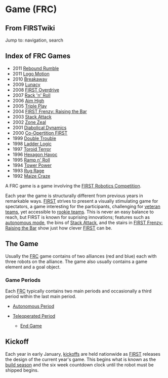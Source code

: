# Game (FRC)

## From FIRSTwiki

Jump to: navigation, search

## Index of FRC Games

- 2011 [Rebound Rumble](Rebound_Rumble "Rebound Rumble")
- 2011 [Logo Motion](Logo_Motion "Logo Motion")
- 2010 [Breakaway](Breakaway "Breakaway")
- 2009 [Lunacy](Lunacy "Lunacy")
- 2008 [FIRST Overdrive](FIRST_Overdrive "FIRST Overdrive")
- 2007 [Rack 'n' Roll](Rack_%27n%27_Roll "Rack 'n' Roll")
- 2006 [Aim High](aim-high)
- 2005 [Triple Play](triple-play)
- 2004 [FIRST Frenzy: Raising the Bar](FIRST_Frenzy:_Raising_the_Bar "FIRST Frenzy: Raising the Bar")
- 2003 [Stack Attack](Stack_Attack "Stack Attack")
- 2002 [Zone Zeal](Zone_Zeal "Zone Zeal")
- 2001 [Diabolical Dynamics](Diabolical_Dynamics "Diabolical Dynamics")
- 2000 [Co-Opertition FIRST](Co-Opertition_FIRST "Co-Opertition FIRST")
- 1999 [Double Trouble](Double_Trouble "Double Trouble")
- 1998 [Ladder Logic](Ladder_Logic "Ladder Logic")
- 1997 [Toroid Terror](Toroid_Terror "Toroid Terror")
- 1996 [Hexagon Havoc](Hexagon_Havoc "Hexagon Havoc")
- 1995 [Ramp n' Roll](Ramp_n%27_Roll "Ramp n' Roll")
- 1994 [Tower Power](Tower_Power "Tower Power")
- 1993 [Rug Rage](Rug_Rage "Rug Rage")
- 1992 [Maize Craze](Maize_Craze "Maize Craze")

A FRC game is a game involving the [FIRST Robotics Competition](FIRST_Robotics_Competition "FIRST Robotics
Competition").

Each year the game is structurally different from previous years in remarkable ways. [FIRST](first) strives to present a visually stimulating game for spectators, a game interesting for the participants, challenging for [veteran teams](Veteran_teams "Veteran teams"), yet accessible to [rookie teams](Rookie_teams "Rookie teams"). This is never an easy balance to reach, but FIRST is known for suprising innovations; features such as [autonomous mode](Autonomous_mode "Autonomous mode"), the bins of [Stack Attack](Stack_Attack "Stack
Attack"), and the stairs in [FIRST Frenzy: Raising the Bar](FIRST_Frenzy:_Raising_the_Bar "FIRST Frenzy: Raising the Bar") show just how clever [FIRST](first) can be.

## The Game

Usually the [FRC](FRC "FRC") game contains of two alliances (red and blue) each with three robots on the alliance. The game also usually contains a game element and a goal object.

### Game Periods

Each [FRC](FRC "FRC") typically contains two main periods and occasionally a third period within the last main period.

- [Autonomous Period](Autonomous_Period "Autonomous Period")
- [Teleoperated Period](Teleoperated_Period "Teleoperated Period")

  - [End Game](End_Game "End Game")

## Kickoff

Each year in early January, [kickoffs](Kickoff "Kickoff") are held nationwide as [FIRST](first) releases the design of the current year's game. This begins what is known as the [build season](Build_season "Build season") and the six week countdown clock until the robot must be shipped begins.
